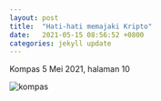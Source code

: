 ```yaml
---
layout: post
title:  "Hati-hati memajaki Kripto"
date:   2021-05-15 08:56:52 +0800
categories: jekyll update
---
```

Kompas 5 Mei 2021, halaman 10

![kompas]({{site.url}}/{{site.baseurl}}/assets/Kompas-2021-05-15-hal-10.png)

